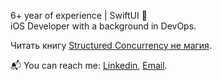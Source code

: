 6+ year of experience | SwiftUI 🚀 <br>
iOS Developer with a background in DevOps.

Читать книгу [Structured Concurrency не магия](https://proekt-swiftui.github.io/sc-book/).

<!---
I am seeking a new full-time, fully remote iOS developer position.
My primary expertise is in `SwiftUI`, but I also have over four years of experience in a variety of other languages and technologies, including `DevOps`.

📱My own app's:

1. [Imagine Diffusion](https://apple.co/3MheCs5) `macOS`
2. [MockerPie](https://apple.co/3KVRXSU) `iPadOS`
3. [Onflow status](https://github.com/wmorgue/OnflowStatus) `iOS`
4. [DubDubMap](https://github.com/wmorgue/DubDubMap) `iOS`
-->

📬 You can reach me: [Linkedin](https://www.linkedin.com/in/nikita-rossik-479120238/), [Email](maybequantumbit@icloud.com).
